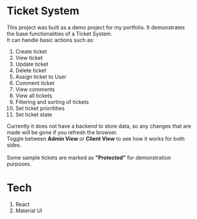 # Ticket System 
<p>
This project was built as a demo project for my portfolio. It demonstrates
the base functionalities of a Ticket System. <br>
It can handle basic actions such as:
<ol>
<li>Create ticket</li>
<li>View ticket</li>
<li>Update ticket</li>
<li>Delete ticket</li>
<li>Assign ticket to User</li>
<li>Comment ticket</li>
<li>View comments</li>
<li>View all tickets</li>
<li>Filtering and sorting of tickets</li>
<li>Set ticket prioritities</li>
<li>Set ticket state</li>
</ol>
Currently it does not have a backend to store data, so any changes that
are made will be gone if you refresh the browser. <br>
Toggle between <b>Admin View </b>
or <b>Client View</b> to see how it works for both sides.
<br>
<br>
Some sample tickets are marked as <b>"Protected"</b> for demonstration
purposes.</p>

# Tech

<ol>
  <li>React</li>
    <li>Material UI</li>
</ol>
